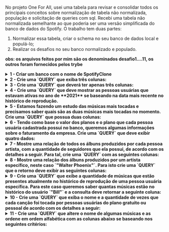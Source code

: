 No projeto One For All, usei uma tabela para revisar e consolidar todos os principais conceitos sobre normalização de tabela não normalizada, população e solicitação de queries com sql. Recebi uma tabela não normalizada semelhante ao que poderia ser uma versão simplificada do banco de dados do Spotify. O trabalho tem duas partes:
1. Normalizar essa tabela, criar o schema no seu banco de dados local e populá-lo;
2. Realizar os desafios no seu banco normalizado e populado.

<strong>obs: os arquivos feitos por mim são os denominados desafio1....11, os outros foram fornecidos pelos trybe</strong>

<details>
  <summary><strong>1 - Criar um banco com o nome de SpotifyClone</strong></summary>

  * Crie um banco com o nome de **`SpotifyClone`**.

  * Providencie as queries necessárias para criar tabelas normalizadas que atendam aos requisitos descritos na seção anterior;

  * Providencie as queries necessárias para popular as tabelas de acordo com os dados listados na seção anterior;

  * Crie um arquivo de configurações `desafio1.json`, que mapeará em qual tabela e coluna se encontram as informações necessárias para a avaliação automatizada deste desafio.

  <details>
    <summary><strong>👇 As configurações devem possuir o seguinte formato</strong></summary><br />

    ```json
    {
    "coluna_usuario": "nome-da-coluna",
    "tabela_que_contem_usuario": "nome-da-tabela-que-armazena-a-coluna",
    "coluna_plano": "nome-da-coluna",
    "tabela_que_contem_plano": "nome-da-tabela-que-armazena-a-coluna",
    "coluna_historico_de_reproducoes": "nome-da-coluna",
    "tabela_que_contem_historico_de_reproducoes": "nome-da-tabela-que-armazena-a-coluna",
    "coluna_seguindo_artistas": "nome-da-coluna",
    "tabela_que_contem_seguindo_artistas": "nome-da-tabela-que-armazena-a-coluna",
    "coluna_artista": "nome-da-coluna",
    "tabela_que_contem_artista": "nome-da-tabela-que-armazena-a-coluna",
    "coluna_album": "nome-da-coluna",
    "tabela_que_contem_album": "nome-da-tabela-que-armazena-a-coluna",
    "coluna_cancoes": "nome-da-coluna",
    "tabela_que_contem_cancoes": "nome-da-tabela-que-armazena-a-coluna"
    }
    ```

    Essa configuração deve ser feita baseada no seu banco de dados **após a normalização**. Ou seja, se você criou uma tabela chamada `users` que possui a coluna `name`, você substituiria `"coluna_usuario"` e `"tabela_que_contem_usuario"` da seguinte forma:

    ```json
    {
    "coluna_usuario": "name",
    "tabela_que_contem_usuario": "users",
    ...
    }
    ```

  </details>

  * Salve as queries criadas no arquivo `desafio1.sql`.

</details>
<details>
  <summary><strong> 2 - Crie uma `QUERY` que exiba três colunas:</strong></summary>

  1. A primeira coluna deve exibir a quantidade total de canções. Dê a essa coluna o alias "**cancoes**".

  2. A segunda coluna deve exibir a quantidade total de artistas e deverá ter o alias "**artistas**".

  3. A terceira coluna deve exibir a quantidade de álbuns e deverá ter o alias "**albuns**".

  <details>
    <summary><strong>➕ Informações complementares</strong></summary><br />

    Sua `QUERY` deve retornar a seguinte informação:

    ![Estatísticas musicais](./images/estatisticas_musicais.png)
  </details>

</details>
<details>
  <summary><strong>3 - Crie uma `QUERY` que deverá ter apenas três colunas:</strong></summary>
  1. A primeira coluna deve possuir o alias "**usuario**" e exibir o nome da pessoa usuária.

  2. A segunda coluna deve possuir o alias "**qtde_musicas_ouvidas**" e exibir a quantidade de músicas ouvida pela pessoa com base no seu histórico de reprodução.

  3. A terceira coluna deve possuir o alias "**total_minutos**" e exibir a soma dos minutos ouvidos pela pessoa usuária com base no seu histórico de reprodução.

  Os resultados devem estar agrupados pelo nome da pessoa usuária e ordenados em ordem alfabética.

  <details>
    <summary><strong>➕ Informações complementares</strong></summary><br />

    Sua `QUERY` deve retornar a seguinte informação:

    ![Histórico de reprodução das pessoas usuárias](./images/HistoricoReproducaoUsuarios.png)
  </details>
</details>

<details>
  <summary><strong>4 - Crie uma `QUERY` que deve mostrar as pessoas usuárias que estavam ativas no ano de **2021** se baseando na data mais recente no histórico de reprodução.</strong></summary>
  1. A primeira coluna deve possuir o alias "**usuario**" e exibir o nome da pessoa usuária.

  2. A segunda coluna deve ter o alias "**condicao_usuario**" e exibir se a pessoa usuária está ativa ou inativa.

  O resultado deve estar ordenado em ordem alfabética.

  <details>
    <summary><strong>➕ Informações complementares</strong></summary><br />

    Sua `QUERY` deve retornar a seguinte informação:

    ![Condição da pessoa usuária](./images/condicao_usuario.png)
  </details>
</details>
<details>
  <summary><strong>5 - Estamos fazendo um estudo das músicas mais tocadas e precisamos saber quais são as duas músicas mais tocadas no momento. Crie uma `QUERY` que possua duas colunas:</strong></summary>
  1. A primeira coluna deve possuir o alias "**cancao**" e exibir o nome da canção.

  2. A segunda coluna deve possuir o alias "**reproducoes**" e exibir a quantidade de pessoas que já escutaram a canção em questão.

  Seu resultado deve estar ordenado em ordem decrescente, baseando-se no número de reproduções. Em caso de empate, ordene os resultados pelo nome da canção em ordem alfabética. Queremos apenas o top 2 de músicas mais tocadas.

  <details>
    <summary><strong>➕ Informações complementares</strong></summary><br />

    Sua `QUERY` deve retornar a seguinte informação:

    ![Top 2 hits do momento](./images/top_2_hits_do_momento.png)
  </details>
</details>
<details>
  <summary><strong>6 - Tendo como base o valor dos planos e o plano que cada pessoa usuária cadastrada possui no banco, queremos algumas informações sobre o faturamento da empresa. Crie uma `QUERY` que deve exibir quatro dados:</strong></summary>
  1. A primeira coluna deve ter o alias "**faturamento_minimo**" e exibir o menor valor de plano existente para uma pessoa usuária.

  2. A segunda coluna deve ter o alias "**faturamento_maximo**" e exibir o maior valor de plano existente para uma pessoa usuária.

  3. A terceira coluna deve ter o alias "**faturamento_medio**" e exibir o valor médio dos planos possuídos por pessoas usuárias até o momento.

  4. Por fim, a quarta coluna deve ter o alias "**faturamento_total**" e exibir o valor total obtido com os planos possuídos por pessoas usuárias.

  Para cada um desses dados, por se tratarem de valores monetários, deve-se arredondar o faturamento usando apenas duas casas decimais.

  <details>
    <summary><strong>➕ Informações complementares</strong></summary><br />

    Sua `QUERY` deve retornar a seguinte informação:

    ![Faturamento atual](./images/faturamento_atual.png)
  </details>
</details>
<details>
  <summary><strong>7 - Mostre uma relação de todos os álbuns produzidos por cada pessoa artista, com a quantidade de seguidores que ela possui, de acordo com os detalhes a seguir. Para tal, crie uma `QUERY` com as seguintes colunas:</strong></summary>
  1. A primeira coluna deve exibir o nome da pessoa artista, com o alias "**artista**".

  2. A segunda coluna deve exibir o nome do álbum, com o alias "**album**".

  3. A terceira coluna deve exibir a quantidade de pessoas seguidoras que aquela pessoa artista possui e deve possuir o alias "**seguidores**".

  Seus resultados devem estar ordenados de forma decrescente, baseando-se no número de pessoas seguidoras. Em caso de empate no número de pessoas, ordene os resultados pelo nome da pessoa artista em ordem alfabética e caso há artistas com o mesmo nome, ordene os resultados pelo nome do álbum alfabeticamente.

  <details>
    <summary><strong>➕ Informações complementares</strong></summary><br />

    Sua `QUERY` deve retornar a seguinte informação:

    ![PerfilArtistas](./images/perfil_artistas.png)
  </details>
</details>
<details>
  <summary><strong>8 - Mostre uma relação dos álbuns produzidos por um artista específico, neste caso `"Walter Phoenix"`.
      Para isto crie uma `QUERY` que o retorno deve exibir as seguintes colunas:</strong></summary>
  1. O nome da pessoa artista, com o alias "**artista**".

  2. O nome do álbum, com o alias "**album**".

  Os resultados devem ser ordenados pelo nome do álbum em ordem alfabética.

  <details>
    <summary><strong>➕ Informações complementares</strong></summary><br />

    Sua `QUERY` deve retornar a seguinte informação:

    ![Álbuns da pessoa artista](./images/AlbunsDoArtista.png)
  </details>
</details>
<details>
  <summary><strong>9 - Crie uma `QUERY` que exibe a quantidade de músicas que estão presentes atualmente no histórico de reprodução de uma pessoa usuária específica. Para este caso queremos saber quantas músicas estão no histórico do usuário `"Bill"` e a consulta deve retornar a seguinte coluna:</strong></summary>
  1. O valor da quantidade, com o alias "**quantidade_musicas_no_historico**".

  <details>
    <summary><strong>➕ Informações complementares</strong></summary><br />

    Sua `QUERY` deve retornar a seguinte informação:

    ![Quantidade de músicas no histórico](./images/quantidade_musicas_no_historico.png)

  </details>
</details>
<details>
  <summary><strong>10 - Crie uma `QUERY` que exiba o nome e a quantidade de vezes que cada canção foi tocada por pessoas usuárias do plano gratuito ou pessoal de acordo com os detalhes a seguir:</strong></summary>
  * A primeira coluna deve exibir o nome da canção, com o alias "**nome**";

  * A segunda coluna deve exibir a quantidade de pessoas que já escutaram aquela canção, com o alias "**reproducoes**";

  * Seus resultados devem estar agrupados pelo nome da canção e ordenados em ordem alfabética.

  <details>
    <summary><strong>➕ Informações complementares</strong></summary><br />

    Sua `QUERY` deve retornar a seguinte informação:

    ![Canções premium](./images/cancoes_premium.png)
  </details>
</details>
<details>
  <summary><strong>11 - Crie uma `QUERY` que altere o nome de algumas músicas e as ordene em ordem alfabética com as colunas abaixo se baseando nos seguintes critérios:</strong></summary>
  1. O nome da música em seu estado normal com o alias **nome_musica**

  2. O nome da música atualizado com o alias **novo_nome**

  **Critérios**

  - Trocar a palavra **"Streets"** no final do nome de uma música por **"Code Review"**

  - Trocar a palavra **"Her Own"** no final do nome de uma música por **"Trybe"**

  - Trocar a palavra **"Inner Fire"** no final do nome de uma música por **"Project"**

  - Trocar a palavra **"Silly"** no final do nome de uma música por **"Nice"**

  - Trocar a palavra **"Circus"** no final do nome de uma música por **"Pull Request"**

  <details>
    <summary><strong>➕ Informações complementares</strong></summary><br />

    Sua `QUERY` retornar a seguinte informação:

    ![Nome das músicas trocados](./images/replace_name.png)
  </details>
</details>

